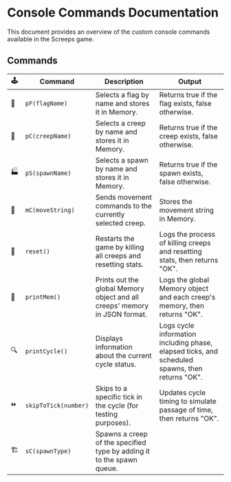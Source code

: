 # Console Commands Documentation

This document provides an overview of the custom console commands available in the Screeps game.

## Commands

| 🕹️  | Command              | Description                                                                | Output                                                                                          |
| --- | -------------------- | -------------------------------------------------------------------------- | ----------------------------------------------------------------------------------------------- |
| 🚩  | `pF(flagName)`       | Selects a flag by name and stores it in Memory.                            | Returns true if the flag exists, false otherwise.                                               |
| 👷  | `pC(creepName)`      | Selects a creep by name and stores it in Memory.                           | Returns true if the creep exists, false otherwise.                                              |
| 🏭  | `pS(spawnName)`      | Selects a spawn by name and stores it in Memory.                           | Returns true if the spawn exists, false otherwise.                                              |
| 🚶  | `mC(moveString)`     | Sends movement commands to the currently selected creep.                   | Stores the movement string in Memory.                                                           |
| 🔄  | `reset()`            | Restarts the game by killing all creeps and resetting stats.               | Logs the process of killing creeps and resetting stats, then returns "OK".                      |
| 📝  | `printMem()`         | Prints out the global Memory object and all creeps' memory in JSON format. | Logs the global Memory object and each creep's memory, then returns "OK".                       |
| 🔍  | `printCycle()`       | Displays information about the current cycle status.                       | Logs cycle information including phase, elapsed ticks, and scheduled spawns, then returns "OK". |
| ⏩  | `skipToTick(number)` | Skips to a specific tick in the cycle (for testing purposes).              | Updates cycle timing to simulate passage of time, then returns "OK".                            |
| 🏗️  | `sC(spawnType)`      | Spawns a creep of the specified type by adding it to the spawn queue.      |
